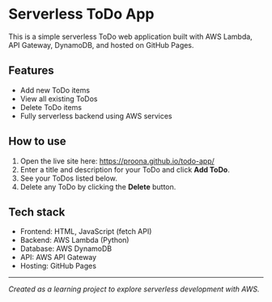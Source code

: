 # Serverless ToDo App

This is a simple serverless ToDo web application built with AWS Lambda, API Gateway, DynamoDB, and hosted on GitHub Pages.

## Features
- Add new ToDo items
- View all existing ToDos
- Delete ToDo items
- Fully serverless backend using AWS services

## How to use
1. Open the live site here:  https://proona.github.io/todo-app/
2. Enter a title and description for your ToDo and click **Add ToDo**.
3. See your ToDos listed below.
4. Delete any ToDo by clicking the **Delete** button.

## Tech stack
- Frontend: HTML, JavaScript (fetch API)
- Backend: AWS Lambda (Python)
- Database: AWS DynamoDB
- API: AWS API Gateway
- Hosting: GitHub Pages

---

*Created as a learning project to explore serverless development with AWS.*

